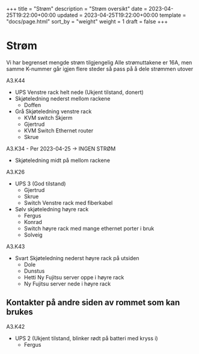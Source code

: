 +++
title = "Strøm"
description = "Strøm oversikt"
date = 2023-04-25T19:22:00+00:00
updated = 2023-04-25T19:22:00+00:00
template = "docs/page.html"
sort_by = "weight"
weight = 1
draft = false
+++

# Strøm

Vi har begrenset mengde strøm tilgjengelig Alle strømuttakene er 16A, men samme
K-nummer går igjen flere steder så pass på å dele strømmen utover

A3.K44

- UPS Venstre rack helt nede (Ukjent tilstand, donert)
- Skjøteledning nederst mellom rackene
  - Doffen
- Grå Skjøteledning venstre rack
  - KVM switch Skjerm
  - Gjertrud
  - KVM Switch Ethernet router
  - Skrue

A3.K34 - Per 2023-04-25 -> INGEN STRØM

- Skjøteledning midt på mellom rackene

A3.K26

- UPS 3 (God tilstand)
  - Gjertrud
  - Skrue
  - Switch Venstre rack med fiberkabel
- Sølv skjøteledning høyre rack
  - Fergus
  - Konrad
  - Switch høyre rack med mange ethernet porter i bruk
  - Solveig

A3.K43

- Svart Skjøteledning nederst høyre rack på utsiden
  - Dole
  - Dunstus
  - Hetti Ny Fujitsu server oppe i høyre rack
  - Ny Fujitsu server nede i høyre rack

## Kontakter på andre siden av rommet som kan brukes

A3.K42

- UPS 2 (Ukjent tilstand, blinker rødt på batteri med kryss i)
  - Fergus
